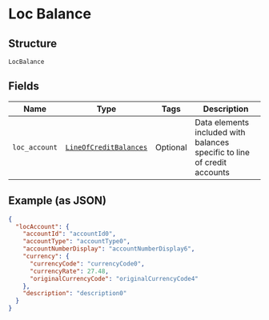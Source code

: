 
# Loc Balance

## Structure

`LocBalance`

## Fields

| Name | Type | Tags | Description |
|  --- | --- | --- | --- |
| `loc_account` | [`LineOfCreditBalances`](../../doc/models/line-of-credit-balances.md) | Optional | Data elements included with balances specific to line of credit accounts |

## Example (as JSON)

```json
{
  "locAccount": {
    "accountId": "accountId0",
    "accountType": "accountType0",
    "accountNumberDisplay": "accountNumberDisplay6",
    "currency": {
      "currencyCode": "currencyCode0",
      "currencyRate": 27.48,
      "originalCurrencyCode": "originalCurrencyCode4"
    },
    "description": "description0"
  }
}
```

